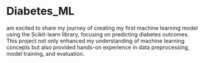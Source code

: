 # Diabetes_ML
 am excited to share my journey of creating my first machine learning model using the Scikit-learn library, focusing on predicting diabetes outcomes. This project not only enhanced my understanding of machine learning concepts but also provided hands-on experience in data preprocessing, model training, and evaluation.
